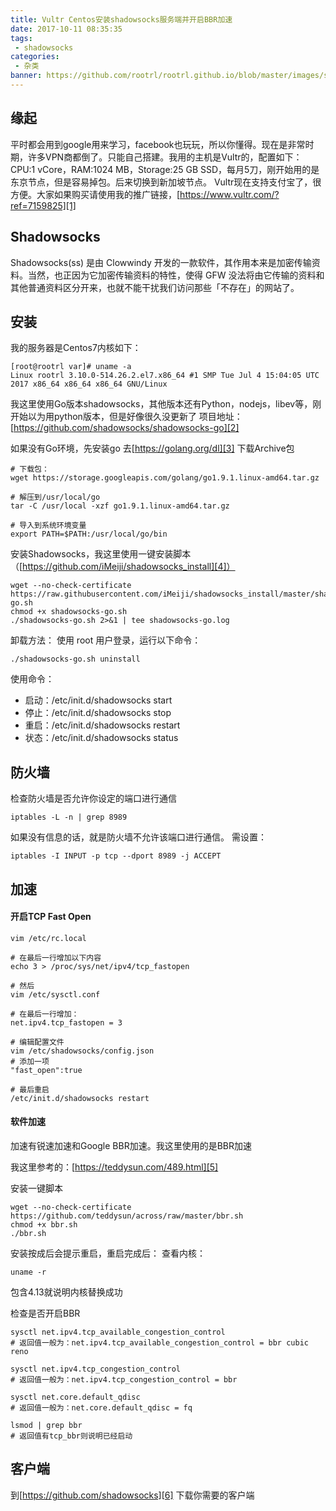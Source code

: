 ```yaml
---
title: Vultr Centos安装shadowsocks服务端并开启BBR加速
date: 2017-10-11 08:35:35
tags:
 - shadowsocks
categories:
 - 杂类
banner: https://github.com/rootrl/rootrl.github.io/blob/master/images/shadowsocks.jpg?raw=true
---
```


## 缘起
平时都会用到google用来学习，facebook也玩玩，所以你懂得。现在是非常时期，许多VPN商都倒了。只能自己搭建。我用的主机是Vultr的，配置如下：CPU:1 vCore，RAM:1024 MB，Storage:25 GB SSD，每月5刀，刚开始用的是东京节点，但是容易掉包。后来切换到新加坡节点。
Vultr现在支持支付宝了，很方便。大家如果购买请使用我的推广链接，[https://www.vultr.com/?ref=7159825][1]

## Shadowsocks
Shadowsocks(ss) 是由 Clowwindy 开发的一款软件，其作用本来是加密传输资料。当然，也正因为它加密传输资料的特性，使得 GFW 没法将由它传输的资料和其他普通资料区分开来，也就不能干扰我们访问那些「不存在」的网站了。

## 安装
我的服务器是Centos7内核如下：
```
[root@rootrl var]# uname -a
Linux rootrl 3.10.0-514.26.2.el7.x86_64 #1 SMP Tue Jul 4 15:04:05 UTC 2017 x86_64 x86_64 x86_64 GNU/Linux
```

我这里使用Go版本shadowsocks，其他版本还有Python，nodejs，libev等，刚开始以为用python版本，但是好像很久没更新了
项目地址：[https://github.com/shadowsocks/shadowsocks-go][2]

如果没有Go环境，先安装go
去[https://golang.org/dl][3] 下载Archive包

```
# 下载包：
wget https://storage.googleapis.com/golang/go1.9.1.linux-amd64.tar.gz

# 解压到/usr/local/go
tar -C /usr/local -xzf go1.9.1.linux-amd64.tar.gz

# 导入到系统环境变量
export PATH=$PATH:/usr/local/go/bin
```

安装Shadowsocks，我这里使用一键安装脚本（[https://github.com/iMeiji/shadowsocks_install][4]）
```
wget --no-check-certificate https://raw.githubusercontent.com/iMeiji/shadowsocks_install/master/shadowsocks-go.sh
chmod +x shadowsocks-go.sh
./shadowsocks-go.sh 2>&1 | tee shadowsocks-go.log
```

卸载方法：
使用 root 用户登录，运行以下命令：
```
./shadowsocks-go.sh uninstall
```

使用命令：
* 启动：/etc/init.d/shadowsocks start
* 停止：/etc/init.d/shadowsocks stop
* 重启：/etc/init.d/shadowsocks restart
* 状态：/etc/init.d/shadowsocks status

## 防火墙
检查防火墙是否允许你设定的端口进行通信

```
iptables -L -n | grep 8989
```

如果没有信息的话，就是防火墙不允许该端口进行通信。
需设置：
```
iptables -I INPUT -p tcp --dport 8989 -j ACCEPT
```

## 加速

#### 开启TCP Fast Open
```
vim /etc/rc.local

# 在最后一行增加以下内容
echo 3 > /proc/sys/net/ipv4/tcp_fastopen

# 然后
vim /etc/sysctl.conf

# 在最后一行增加：
net.ipv4.tcp_fastopen = 3

# 编辑配置文件
vim /etc/shadowsocks/config.json
# 添加一项
"fast_open":true

# 最后重启
/etc/init.d/shadowsocks restart
```
#### 软件加速
加速有锐速加速和Google BBR加速。我这里使用的是BBR加速

我这里参考的：[https://teddysun.com/489.html][5]

安装一键脚本
```
wget --no-check-certificate https://github.com/teddysun/across/raw/master/bbr.sh
chmod +x bbr.sh
./bbr.sh
```

安装按成后会提示重启，重启完成后：
查看内核：

```
uname -r
```
包含4.13就说明内核替换成功

检查是否开启BBR
```
sysctl net.ipv4.tcp_available_congestion_control
# 返回值一般为：net.ipv4.tcp_available_congestion_control = bbr cubic reno

sysctl net.ipv4.tcp_congestion_control
# 返回值一般为：net.ipv4.tcp_congestion_control = bbr

sysctl net.core.default_qdisc
# 返回值一般为：net.core.default_qdisc = fq

lsmod | grep bbr
# 返回值有tcp_bbr则说明已经启动
```

## 客户端
到[https://github.com/shadowsocks][6] 下载你需要的客户端


  [1]: https://www.vultr.com/?ref=7159825
  [2]: https://github.com/shadowsocks/shadowsocks-go
  [3]: https://golang.org/dl
  [4]: https://github.com/iMeiji/shadowsocks_install
  [5]: https://teddysun.com/489.html
  [6]: https://github.com/shadowsocks

